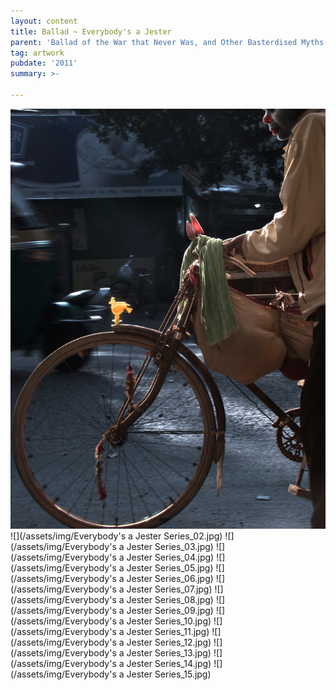 ```yaml
---
layout: content
title: Ballad ~ Everybody's a Jester
parent: 'Ballad of the War that Never Was, and Other Basterdised Myths'
tag: artwork
pubdate: '2011'
summary: >-

---
```

![](https://raw.githubusercontent.com/mpalash/aliakbarmehta/master/assets/img/Everybody's%20a%20Jester%20Series_01.jpg)
![](/assets/img/Everybody's a Jester Series_02.jpg)
![](/assets/img/Everybody's a Jester Series_03.jpg)
![](/assets/img/Everybody's a Jester Series_04.jpg)
![](/assets/img/Everybody's a Jester Series_05.jpg)
![](/assets/img/Everybody's a Jester Series_06.jpg)
![](/assets/img/Everybody's a Jester Series_07.jpg)
![](/assets/img/Everybody's a Jester Series_08.jpg)
![](/assets/img/Everybody's a Jester Series_09.jpg)
![](/assets/img/Everybody's a Jester Series_10.jpg)
![](/assets/img/Everybody's a Jester Series_11.jpg)
![](/assets/img/Everybody's a Jester Series_12.jpg)
![](/assets/img/Everybody's a Jester Series_13.jpg)
![](/assets/img/Everybody's a Jester Series_14.jpg)
![](/assets/img/Everybody's a Jester Series_15.jpg)
